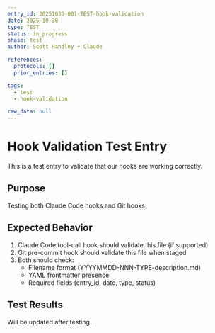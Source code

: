 ```yaml
---
entry_id: 20251030-001-TEST-hook-validation
date: 2025-10-30
type: TEST
status: in_progress
phase: test
author: Scott Handley + Claude

references:
  protocols: []
  prior_entries: []

tags:
  - test
  - hook-validation

raw_data: null
---
```


# Hook Validation Test Entry

This is a test entry to validate that our hooks are working correctly.

## Purpose

Testing both Claude Code hooks and Git hooks.

## Expected Behavior

1. Claude Code tool-call hook should validate this file (if supported)
2. Git pre-commit hook should validate this file when staged
3. Both should check:
   - Filename format (YYYYMMDD-NNN-TYPE-description.md)
   - YAML frontmatter presence
   - Required fields (entry_id, date, type, status)

## Test Results

Will be updated after testing.
